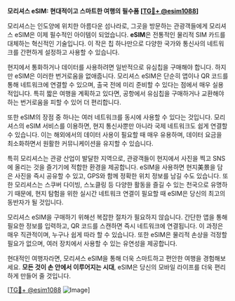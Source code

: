 **모리셔스 eSIM: 현대적이고 스마트한 여행의 필수품 [[TG💪+ @esim1088](https://t.me/s/esim1088)]**

모리셔스는 인도양에 위치한 아름다운 섬나라로, 그곳을 방문하는 관광객들에게 모리셔스 eSIM은 이제 필수적인 아이템이 되었습니다. **eSIM**은 전통적인 물리적 SIM 카드를 대체하는 혁신적인 기술입니다. 이 작은 칩 하나만으로 다양한 국가와 통신사의 네트워크를 간편하게 설정하고 사용할 수 있습니다.

현지에서 통화하거나 데이터를 사용하려면 일반적으로 유심칩을 구매해야 합니다. 하지만 eSIM은 이러한 번거로움을 없애줍니다. 모리셔스 eSIM은 단순히 앱이나 QR 코드를 통해 네트워크에 연결할 수 있으며, 출국 전에 미리 준비할 수 있다는 점에서 매우 실용적입니다. 특히 짧은 여행을 계획하고 있다면, 공항에서 유심칩을 구매하거나 교환해야 하는 번거로움을 피할 수 있어 더 편리합니다.

또한 eSIM의 장점 중 하나는 여러 네트워크를 동시에 사용할 수 있다는 것입니다. 모리셔스의 eSIM 서비스를 이용하면, 현지 통신사뿐만 아니라 국제 네트워크도 쉽게 연결할 수 있습니다. 이는 해외에서의 데이터 사용이 필요할 때 매우 유용하며, 데이터 요금을 최소화하면서 원활한 커뮤니케이션을 유지할 수 있습니다.

특히 모리셔스는 관광 산업이 발달한 지역으로, 관광객들이 현지에서 사진을 찍고 SNS에 올리는 것을 즐기기에 적합한 환경을 제공합니다. eSIM을 사용하면 현지美景을 담은 사진을 즉시 공유할 수 있고, GPS와 함께 정확한 위치 정보를 남길 수도 있습니다. 또한 모리셔스는 스쿠버 다이빙, 스노클링 등 다양한 활동을 즐길 수 있는 천국으로 유명하기 때문에, 현지 탐험을 위한 실시간 네트워크 연결이 필요할 때 eSIM은 당신의 최고의 동반자가 될 것입니다.

모리셔스 eSIM을 구매하기 위해선 복잡한 절차가 필요하지 않습니다. 간단한 앱을 통해 필요한 정보를 입력하고, QR 코드를 스캔하면 즉시 네트워크에 연결됩니다. 이 과정은 매우 직관적이며, 누구나 쉽게 따라 할 수 있습니다. 또한 eSIM은 물리적 손상을 걱정할 필요가 없으며, 여러 장치에서 사용할 수 있는 유연성을 제공합니다.

현대적인 여행자라면, 모리셔스 eSIM을 통해 더욱 스마트하고 편안한 여행을 경험해보세요. **모든 것이 손 안에서 이루어지는 시대**, eSIM은 당신의 모바일 라이프를 더욱 편리하게 만들어 줄 것입니다.

[[TG💪+ @esim1088](https://t.me/s/esim1088) ![Image](https://i.postimg.cc/Y0z9fWf4/image.png)]